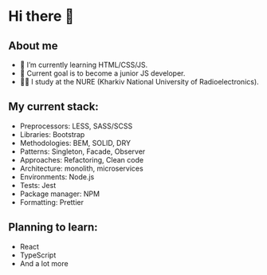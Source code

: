 # Hi there 👋
## About me
- 🌱 I’m currently learning HTML/CSS/JS.
- 🔭 Current goal is to become a junior JS developer.
- 👨‍🎓 I study at the NURE (Kharkiv National University of Radioelectronics).

## My current stack:
- Preprocessors: LESS, SASS/SCSS
- Libraries: Bootstrap
- Methodologies: BEM, SOLID, DRY
- Patterns: Singleton, Facade, Observer
- Approaches: Refactoring, Clean code
- Architecture: monolith, microservices
- Environments: Node.js
- Tests: Jest
- Package manager: NPM
- Formatting: Prettier

## Planning to learn:
- React
- TypeScript
- And a lot more
<!--
**Riksev/Riksev** is a ✨ _special_ ✨ repository because its `README.md` (this file) appears on your GitHub profile.

Here are some ideas to get you started:

- 🔭 I’m currently working on ...
- 🌱 I’m currently learning ...
- 👯 I’m looking to collaborate on ...
- 🤔 I’m looking for help with ...
- 💬 Ask me about ...
- 📫 How to reach me: ...
- 😄 Pronouns: ...
- ⚡ Fun fact: ...
-->
